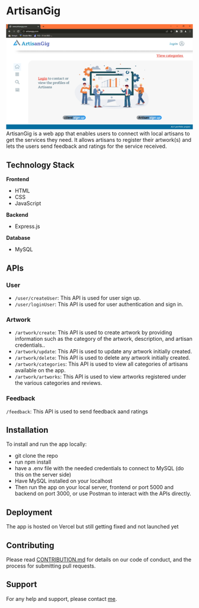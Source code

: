# ArtisanGig
![artisan_gig_landing_page](https://github.com/tpauldike/rough_work/blob/main/designs/ArtisanGig_mockup.jpg)
ArtisanGig is a web app that enables users to connect with local artisans to get the services they need. It allows artisans to register their artwork(s) and lets the users send feedback and ratings for the service received.

## Technology Stack

**Frontend**
- HTML 
- CSS 
- JavaScript

**Backend**
- Express.js

**Database**
- MySQL

## APIs

### User

* `/user/createUser`: This API is used for user sign up.
* `/user/loginUser`: This API is used for user authentication and sign in.

### Artwork 

* `/artwork/create`: This API is used to create artwork by providing information such as the category of the artwork, description, and artisan credentials..
* `/artwork/update`: This API is used to update any artwork initially created.
* `/artwork/delete`: This API is used to delete any artwork initially created.
* `/artwork/categories`: This API is used to view all categories of artisans available on the app.
* `/artwork/artworks`: This API is used to view artworks registered under the various categories and reviews. 

### Feedback
`/feedback`: This API is used to send feedback aand ratings 

## Installation

To install and run the app locally:
- git clone the repo
- run npm install
- have a .env file with the needed credentials to connect to MySQL (do this on the server side)
- Have MySQL installed on your localhost
- Then run the app on your local server, frontend or port 5000 and backend on port 3000, or use Postman to interact with the APIs directly.

## Deployment

The app is hosted on Vercel but still getting fixed and not launched yet

## Contributing

Please read [CONTRIBUTION.md](./CONTRIBUTION.md) for details on our code of conduct, and the process for submitting pull requests.

## Support

For any help and support, please contact [me](mailto:topman4loveworld@gmail.com).
